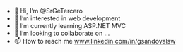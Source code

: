 - 👋 Hi, I’m @SrGeTercero
- 👀 I’m interested in web development
- 🌱 I’m currently learning ASP.NET MVC
- 💞️ I’m looking to collaborate on ...
- 📫 How to reach me www.linkedin.com/in/gsandovalsw

<!---
SrGeTercero/SrGeTercero is a ✨ special ✨ repository because its `README.md` (this file) appears on your GitHub profile.
You can click the Preview link to take a look at your changes.
--->
